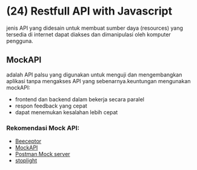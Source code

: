 # (24) Restfull API with Javascript #
jenis API yang didesain untuk membuat sumber daya (resources) yang tersedia di internet dapat diakses dan dimanipulasi oleh komputer pengguna.
## MockAPI ##
adalah API palsu yang digunakan untuk menguji dan mengembangkan aplikasi tanpa mengakses API yang sebenarnya.keuntungan mengunakan mockAPI:
- frontend dan backend dalam bekerja secara paralel
- respon feedback yang cepat
- dapat menemukan kesalahan lebih cepat <br>
### Rekomendasi Mock API: ###
- [Beeceptor](https://beeceptor.com/)
- [MockAPI](https://mockapi.io/)
- [Postman Mock server](https://learning.postman.com/docs/designing-and-developing-your-api/mocking-data/setting-up-mock/)
- [stoplight](https://stoplight.io/)
